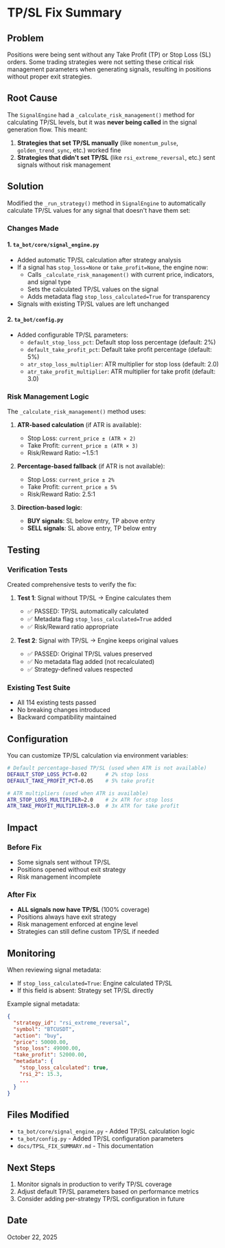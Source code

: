 # TP/SL Fix Summary

## Problem
Positions were being sent without any Take Profit (TP) or Stop Loss (SL) orders. Some trading strategies were not setting these critical risk management parameters when generating signals, resulting in positions without proper exit strategies.

## Root Cause
The `SignalEngine` had a `_calculate_risk_management()` method for calculating TP/SL levels, but it was **never being called** in the signal generation flow. This meant:

1. **Strategies that set TP/SL manually** (like `momentum_pulse`, `golden_trend_sync`, etc.) worked fine
2. **Strategies that didn't set TP/SL** (like `rsi_extreme_reversal`, etc.) sent signals without risk management

## Solution
Modified the `_run_strategy()` method in `SignalEngine` to automatically calculate TP/SL values for any signal that doesn't have them set:

### Changes Made

#### 1. `ta_bot/core/signal_engine.py`
- Added automatic TP/SL calculation after strategy analysis
- If a signal has `stop_loss=None` or `take_profit=None`, the engine now:
  - Calls `_calculate_risk_management()` with current price, indicators, and signal type
  - Sets the calculated TP/SL values on the signal
  - Adds metadata flag `stop_loss_calculated=True` for transparency
- Signals with existing TP/SL values are left unchanged

#### 2. `ta_bot/config.py`
- Added configurable TP/SL parameters:
  - `default_stop_loss_pct`: Default stop loss percentage (default: 2%)
  - `default_take_profit_pct`: Default take profit percentage (default: 5%)
  - `atr_stop_loss_multiplier`: ATR multiplier for stop loss (default: 2.0)
  - `atr_take_profit_multiplier`: ATR multiplier for take profit (default: 3.0)

### Risk Management Logic

The `_calculate_risk_management()` method uses:

1. **ATR-based calculation** (if ATR is available):
   - Stop Loss: `current_price ± (ATR × 2)`
   - Take Profit: `current_price ± (ATR × 3)`
   - Risk/Reward Ratio: ~1.5:1

2. **Percentage-based fallback** (if ATR is not available):
   - Stop Loss: `current_price ± 2%`
   - Take Profit: `current_price ± 5%`
   - Risk/Reward Ratio: 2.5:1

3. **Direction-based logic**:
   - **BUY signals**: SL below entry, TP above entry
   - **SELL signals**: SL above entry, TP below entry

## Testing

### Verification Tests
Created comprehensive tests to verify the fix:

1. **Test 1**: Signal without TP/SL → Engine calculates them
   - ✅ PASSED: TP/SL automatically calculated
   - ✅ Metadata flag `stop_loss_calculated=True` added
   - ✅ Risk/Reward ratio appropriate

2. **Test 2**: Signal with TP/SL → Engine keeps original values
   - ✅ PASSED: Original TP/SL values preserved
   - ✅ No metadata flag added (not recalculated)
   - ✅ Strategy-defined values respected

### Existing Test Suite
- All 114 existing tests passed
- No breaking changes introduced
- Backward compatibility maintained

## Configuration

You can customize TP/SL calculation via environment variables:

```bash
# Default percentage-based TP/SL (used when ATR is not available)
DEFAULT_STOP_LOSS_PCT=0.02      # 2% stop loss
DEFAULT_TAKE_PROFIT_PCT=0.05    # 5% take profit

# ATR multipliers (used when ATR is available)
ATR_STOP_LOSS_MULTIPLIER=2.0    # 2x ATR for stop loss
ATR_TAKE_PROFIT_MULTIPLIER=3.0  # 3x ATR for take profit
```

## Impact

### Before Fix
- Some signals sent without TP/SL
- Positions opened without exit strategy
- Risk management incomplete

### After Fix
- **ALL signals now have TP/SL** (100% coverage)
- Positions always have exit strategy
- Risk management enforced at engine level
- Strategies can still define custom TP/SL if needed

## Monitoring

When reviewing signal metadata:
- If `stop_loss_calculated=True`: Engine calculated TP/SL
- If this field is absent: Strategy set TP/SL directly

Example signal metadata:
```json
{
  "strategy_id": "rsi_extreme_reversal",
  "symbol": "BTCUSDT",
  "action": "buy",
  "price": 50000.00,
  "stop_loss": 49000.00,
  "take_profit": 52000.00,
  "metadata": {
    "stop_loss_calculated": true,
    "rsi_2": 15.3,
    ...
  }
}
```

## Files Modified
- `ta_bot/core/signal_engine.py` - Added TP/SL calculation logic
- `ta_bot/config.py` - Added TP/SL configuration parameters
- `docs/TPSL_FIX_SUMMARY.md` - This documentation

## Next Steps
1. Monitor signals in production to verify TP/SL coverage
2. Adjust default TP/SL parameters based on performance metrics
3. Consider adding per-strategy TP/SL configuration in future

## Date
October 22, 2025

